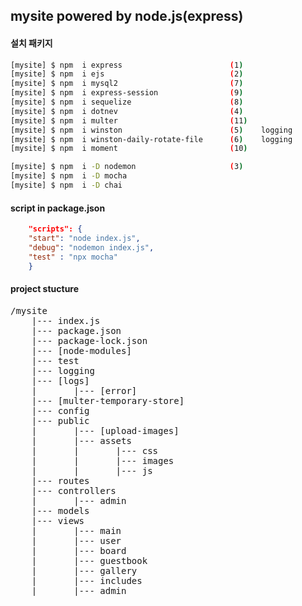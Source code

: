 ## mysite powered by node.js(express)

#### 설치 패키지
``` bash
[mysite] $ npm  i express                        (1)
[mysite] $ npm  i ejs                            (2)
[mysite] $ npm  i mysql2                         (7)
[mysite] $ npm  i express-session                (9)
[mysite] $ npm  i sequelize                      (8)
[mysite] $ npm  i dotnev                         (4)
[mysite] $ npm  i multer                         (11)
[mysite] $ npm  i winston                        (5)    logging
[mysite] $ npm  i winston-daily-rotate-file      (6)    logging
[mysite] $ npm  i moment                         (10)

[mysite] $ npm  i -D nodemon                     (3)
[mysite] $ npm  i -D mocha
[mysite] $ npm  i -D chai
```
#### script in package.json
```json
    "scripts": {
    "start": "node index.js",
    "debug": "nodemon index.js",
    "test" : "npx mocha"
    }
```
#### project stucture
<pre>
/mysite
    |--- index.js
    |--- package.json
    |--- package-lock.json
    |--- [node-modules]
    |--- test
    |--- logging
    |--- [logs]
    |       |--- [error]
    |--- [multer-temporary-store]
    |--- config
    |--- public
    |       |--- [upload-images]
    |       |--- assets
    |       |       |--- css
    |       |       |--- images
    |       |       |--- js
    |--- routes
    |--- controllers
    |       |--- admin
    |--- models
    |--- views
    |       |--- main
    |       |--- user
    |       |--- board
    |       |--- guestbook
    |       |--- gallery
    |       |--- includes
    |       |--- admin  
</pre>